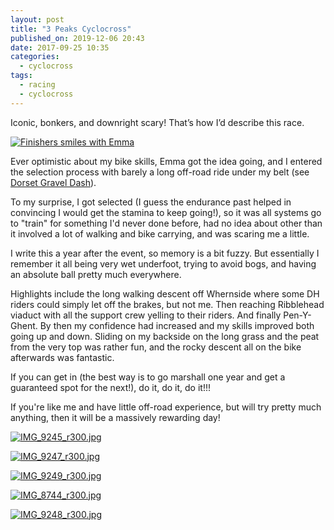 ```yaml
---
layout: post
title: "3 Peaks Cyclocross"
published_on: 2019-12-06 20:43
date: 2017-09-25 10:35
categories:
  - cyclocross
tags:
  - racing
  - cyclocross
---
```


Iconic, bonkers, and downright scary! That’s how I’d describe this race.

<p class="attachement"><a href="{{ "IMG_9249.jpg" | image_path | cdn }}" title="Finishers smiles with Emma" rel="lightbox[3_peaks_cx]"><img src="{{ "IMG_9249_r500.jpg" | image_path | cdn }}" alt="Finishers smiles with Emma" /></a></p>

<!--more-->

Ever optimistic about my bike skills, Emma got the idea going, and I entered the selection process with barely a long off-road ride under my belt (see [Dorset Gravel Dash][1]).

To my surprise, I got selected (I guess the endurance past helped in convincing I would get the stamina to keep going!), so it was all systems go to "train" for something I'd never done before, had no idea about other than it involved a lot of walking and bike carrying, and was scaring me a little.

I write this a year after the event, so memory is a bit fuzzy. But essentially I remember it all being very wet underfoot, trying to avoid bogs, and having an absolute ball pretty much everywhere.

Highlights include the long walking descent off Whernside where some DH riders could simply let off the brakes, but not me. Then reaching Ribblehead viaduct with all the support crew yelling to their riders. And finally Pen-Y-Ghent.
By then my confidence had increased and my skills improved both going up and down.
Sliding on my backside on the long grass and the peat from the very top was rather fun, and the rocky descent all on the bike afterwards was fantastic.

If you can get in (the best way is to go marshall one year and get a guaranteed spot for the next!), do it, do it, do it!!!

If you're like me and have little off-road experience, but will try pretty much anything, then it will be a massively rewarding day!

<div class="gallery">
    <dl class="gallery-item">
        <dt class="gallery-icon attachement">
            <a href="{{ "IMG_9245.jpg" | image_path | cdn }}" title="IMG_9245_r300.jpg" rel="lightbox[3_peaks_cx]"><img src="{{ "IMG_9245_r300.jpg" | image_path | cdn }}" alt="IMG_9245_r300.jpg" /></a>
        </dt>
    </dl>
    <dl class="gallery-item">
        <dt class="gallery-icon attachement">
            <a href="{{ "IMG_9247.jpg" | image_path | cdn }}" title="IMG_9247_r300.jpg" rel="lightbox[3_peaks_cx]"><img src="{{ "IMG_9247_r300.jpg" | image_path | cdn }}" alt="IMG_9247_r300.jpg" /></a>
        </dt>
    </dl>
    <dl class="gallery-item">
        <dt class="gallery-icon attachement">
            <a href="{{ "IMG_9249.jpg" | image_path | cdn }}" title="IMG_9249_r300.jpg" rel="lightbox[3_peaks_cx]"><img src="{{ "IMG_9249_r300.jpg" | image_path | cdn }}" alt="IMG_9249_r300.jpg" /></a>
        </dt>
    </dl>
    <dl class="gallery-item">
        <dt class="gallery-icon attachement">
            <a href="{{ "IMG_8744.jpg" | image_path | cdn }}" title="IMG_8744_r300.jpg" rel="lightbox[3_peaks_cx]"><img src="{{ "IMG_8744_r300.jpg" | image_path | cdn }}" alt="IMG_8744_r300.jpg" /></a>
        </dt>
    </dl>
    <dl class="gallery-item">
        <dt class="gallery-icon attachement">
            <a href="{{ "IMG_9248.jpg" | image_path | cdn }}" title="IMG_9248_r300.jpg" rel="lightbox[3_peaks_cx]"><img src="{{ "IMG_9248_r300.jpg" | image_path | cdn }}" alt="IMG_9248_r300.jpg" /></a>
        </dt>
    </dl>
</div>


[1]: /dorset-gravel-dash-100-harder-than-you-think/ "Dorset Gravel Dash"

